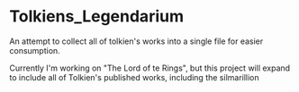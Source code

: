 # Tolkiens_Legendarium
An attempt to collect all of tolkien's works into a single file for easier consumption.

Currently I'm working on "The Lord of te Rings", but this project will expand to include all of Tolkien's published works, including the silmarillion
